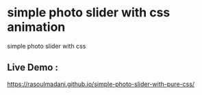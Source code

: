 # simple photo slider with css animation
 simple photo slider with css
## Live Demo : 
 https://rasoulmadani.github.io/simple-photo-slider-with-pure-css/
